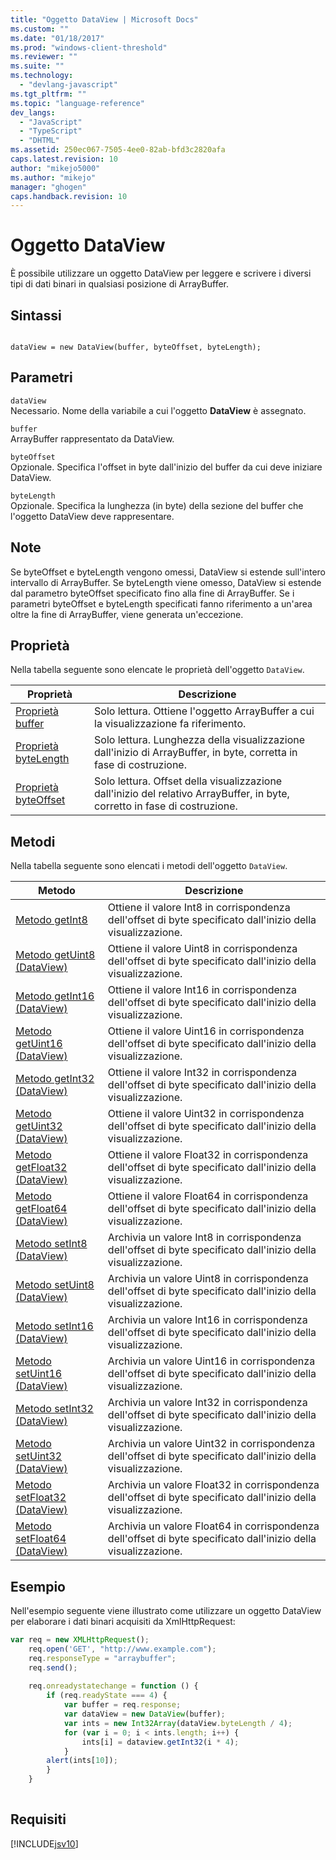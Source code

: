 ```yaml
---
title: "Oggetto DataView | Microsoft Docs"
ms.custom: ""
ms.date: "01/18/2017"
ms.prod: "windows-client-threshold"
ms.reviewer: ""
ms.suite: ""
ms.technology: 
  - "devlang-javascript"
ms.tgt_pltfrm: ""
ms.topic: "language-reference"
dev_langs: 
  - "JavaScript"
  - "TypeScript"
  - "DHTML"
ms.assetid: 250ec067-7505-4ee0-82ab-bfd3c2820afa
caps.latest.revision: 10
author: "mikejo5000"
ms.author: "mikejo"
manager: "ghogen"
caps.handback.revision: 10
---
```

# Oggetto DataView
È possibile utilizzare un oggetto DataView per leggere e scrivere i diversi tipi di dati binari in qualsiasi posizione di ArrayBuffer.  
  
## Sintassi  
  
```  
  
dataView = new DataView(buffer, byteOffset, byteLength);  
```  
  
## Parametri  
 `dataView`  
 Necessario.  Nome della variabile a cui l'oggetto **DataView** è assegnato.  
  
 `buffer`  
 ArrayBuffer rappresentato da DataView.  
  
 `byteOffset`  
 Opzionale.  Specifica l'offset in byte dall'inizio del buffer da cui deve iniziare DataView.  
  
 `byteLength`  
 Opzionale.  Specifica la lunghezza \(in byte\) della sezione del buffer che l'oggetto DataView deve rappresentare.  
  
## Note  
 Se byteOffset e byteLength vengono omessi, DataView si estende sull'intero intervallo di ArrayBuffer.  Se byteLength viene omesso, DataView si estende dal parametro byteOffset specificato fino alla fine di ArrayBuffer.  Se i parametri byteOffset e byteLength specificati fanno riferimento a un'area oltre la fine di ArrayBuffer, viene generata un'eccezione.  
  
## Proprietà  
 Nella tabella seguente sono elencate le proprietà dell'oggetto `DataView`.  
  
|Proprietà|Descrizione|  
|---------------|-----------------|  
|[Proprietà buffer](../../javascript/reference/buffer-property-dataview.md)|Solo lettura.  Ottiene l'oggetto ArrayBuffer a cui la visualizzazione fa riferimento.|  
|[Proprietà byteLength](../../javascript/reference/bytelength-property-dataview.md)|Solo lettura.  Lunghezza della visualizzazione dall'inizio di ArrayBuffer, in byte, corretta in fase di costruzione.|  
|[Proprietà byteOffset](../../javascript/reference/byteoffset-property-dataview.md)|Solo lettura.  Offset della visualizzazione dall'inizio del relativo ArrayBuffer, in byte, corretto in fase di costruzione.|  
  
## Metodi  
 Nella tabella seguente sono elencati i metodi dell'oggetto `DataView`.  
  
|Metodo|Descrizione|  
|------------|-----------------|  
|[Metodo getInt8](../../javascript/reference/getint8-method-dataview.md)|Ottiene il valore Int8 in corrispondenza dell'offset di byte specificato dall'inizio della visualizzazione.|  
|[Metodo getUint8 \(DataView\)](../../javascript/reference/getuint8-method-dataview.md)|Ottiene il valore Uint8 in corrispondenza dell'offset di byte specificato dall'inizio della visualizzazione.|  
|[Metodo getInt16 \(DataView\)](../../javascript/reference/getint16-method-dataview.md)|Ottiene il valore Int16 in corrispondenza dell'offset di byte specificato dall'inizio della visualizzazione.|  
|[Metodo getUint16 \(DataView\)](../../javascript/reference/getuint16-method-dataview.md)|Ottiene il valore Uint16 in corrispondenza dell'offset di byte specificato dall'inizio della visualizzazione.|  
|[Metodo getInt32 \(DataView\)](../../javascript/reference/getint32-method-dataview.md)|Ottiene il valore Int32 in corrispondenza dell'offset di byte specificato dall'inizio della visualizzazione.|  
|[Metodo getUint32 \(DataView\)](../../javascript/reference/getuint32-method-dataview.md)|Ottiene il valore Uint32 in corrispondenza dell'offset di byte specificato dall'inizio della visualizzazione.|  
|[Metodo getFloat32 \(DataView\)](../../javascript/reference/getfloat32-method-dataview.md)|Ottiene il valore Float32 in corrispondenza dell'offset di byte specificato dall'inizio della visualizzazione.|  
|[Metodo getFloat64 \(DataView\)](../../javascript/reference/getfloat64-method-dataview.md)|Ottiene il valore Float64 in corrispondenza dell'offset di byte specificato dall'inizio della visualizzazione.|  
|[Metodo setInt8 \(DataView\)](../../javascript/reference/setint8-method-dataview.md)|Archivia un valore Int8 in corrispondenza dell'offset di byte specificato dall'inizio della visualizzazione.|  
|[Metodo setUint8 \(DataView\)](../../javascript/reference/setuint8-method-dataview.md)|Archivia un valore Uint8 in corrispondenza dell'offset di byte specificato dall'inizio della visualizzazione.|  
|[Metodo setInt16 \(DataView\)](../../javascript/reference/setint16-method-dataview.md)|Archivia un valore Int16 in corrispondenza dell'offset di byte specificato dall'inizio della visualizzazione.|  
|[Metodo setUint16 \(DataView\)](../../javascript/reference/setuint16-method-dataview.md)|Archivia un valore Uint16 in corrispondenza dell'offset di byte specificato dall'inizio della visualizzazione.|  
|[Metodo setInt32 \(DataView\)](../../javascript/reference/setint32-method-dataview.md)|Archivia un valore Int32 in corrispondenza dell'offset di byte specificato dall'inizio della visualizzazione.|  
|[Metodo setUint32 \(DataView\)](../../javascript/reference/setuint32-method-dataview.md)|Archivia un valore Uint32 in corrispondenza dell'offset di byte specificato dall'inizio della visualizzazione.|  
|[Metodo setFloat32 \(DataView\)](../../javascript/reference/setfloat32-method-dataview.md)|Archivia un valore Float32 in corrispondenza dell'offset di byte specificato dall'inizio della visualizzazione.|  
|[Metodo setFloat64 \(DataView\)](../../javascript/reference/setfloat64-method-dataview.md)|Archivia un valore Float64 in corrispondenza dell'offset di byte specificato dall'inizio della visualizzazione.|  
  
## Esempio  
 Nell'esempio seguente viene illustrato come utilizzare un oggetto DataView per elaborare i dati binari acquisiti da XmlHttpRequest:  
  
```javascript  
var req = new XMLHttpRequest();  
    req.open('GET', "http://www.example.com");  
    req.responseType = "arraybuffer";  
    req.send();  
  
    req.onreadystatechange = function () {  
        if (req.readyState === 4) {  
            var buffer = req.response;  
            var dataView = new DataView(buffer);  
            var ints = new Int32Array(dataView.byteLength / 4);  
            for (var i = 0; i < ints.length; i++) {  
                ints[i] = dataview.getInt32(i * 4);  
            }  
        alert(ints[10]);  
        }  
    }  
  
```  
  
## Requisiti  
 [!INCLUDE[jsv10](../../javascript/reference/includes/jsv10-md.md)]